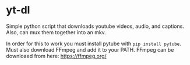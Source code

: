 # yt-dl
Simple python script that downloads youtube videos, audio, and captions. Also, can mux them together into an mkv.

In order for this to work you must install pytube with `pip install pytube`. Must also download FFmpeg and add it to your PATH.
FFmpeg can be downloaed from here: https://ffmpeg.org/
